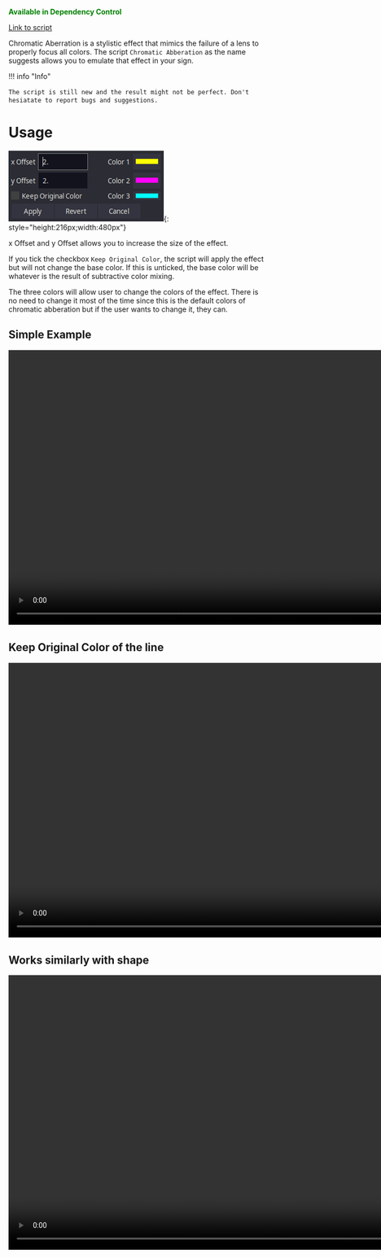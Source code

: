 <font color="green">**Available in Dependency Control**</font>

[Link to script](https://github.com/PhosCity/Aegisub-Scripts/blob/main/macros/phos.chromaticAbberation.moon)

Chromatic Aberration is a stylistic effect that mimics the failure of a lens to properly focus all colors. The script `Chromatic Abberation` as the name suggests allows you to emulate that effect in your sign.

!!! info "Info"

    The script is still new and the result might not be perfect. Don't hesiatate to report bugs and suggestions.

# Usage

![image](./assets/chromatic-abberation-gui.png){: style="height:216px;width:480px"}

x Offset and y Offset allows you to increase the size of the effect.

If you tick the checkbox `Keep Original Color`, the script will apply the effect but will not change the base color. If this is unticked, the base color will be whatever is the result of subtractive color mixing.

The three colors will allow user to change the colors of the effect. There is no need to change it most of the time since this is the default colors of chromatic abberation but if the user wants to change it, they can.

## Simple Example

<video width="960" height="540" controls>
  <source src="../assets/chromatic-abberation-simple.mp4" type="video/mp4">
Your browser does not support the video tag.
</video>

## Keep Original Color of the line

<video width="960" height="540" controls>
  <source src="../assets/chromatic-abberation-keepcolor.mp4" type="video/mp4">
Your browser does not support the video tag.
</video>

## Works similarly with shape

<video width="960" height="540" controls>
  <source src="../assets/chromatic-abberation-shape.mp4" type="video/mp4">
Your browser does not support the video tag.
</video>

